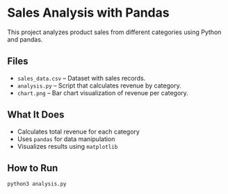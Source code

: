 # Sales Analysis with Pandas

This project analyzes product sales from different categories using Python and pandas.

## Files

- `sales_data.csv` – Dataset with sales records.
- `analysis.py` – Script that calculates revenue by category.
- `chart.png` – Bar chart visualization of revenue per category.

## What It Does

- Calculates total revenue for each category
- Uses `pandas` for data manipulation
- Visualizes results using `matplotlib`

## How to Run

```bash
python3 analysis.py